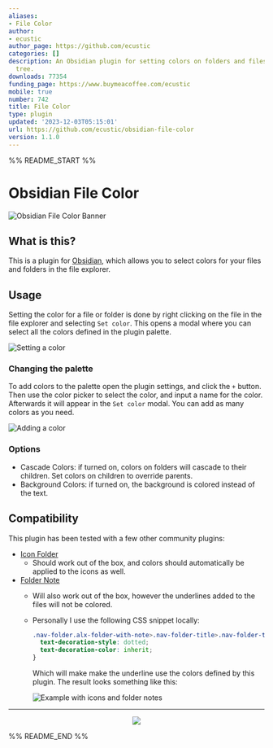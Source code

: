 ```yaml
---
aliases:
- File Color
author:
- ecustic
author_page: https://github.com/ecustic
categories: []
description: An Obsidian plugin for setting colors on folders and files in the file
  tree.
downloads: 77354
funding_page: https://www.buymeacoffee.com/ecustic
mobile: true
number: 742
title: File Color
type: plugin
updated: '2023-12-03T05:15:01'
url: https://github.com/ecustic/obsidian-file-color
version: 1.1.0
---
```


%% README_START %%

# Obsidian File Color

![Obsidian File Color Banner](https://raw.githubusercontent.com/ecustic/obsidian-file-color/HEAD/docs/images/hero-rounded.png)

## What is this?
This is a plugin for [Obsidian](https://obsidian.md), which allows you to select colors for your files and folders in the file explorer.

## Usage

Setting the color for a file or folder is done by right clicking on the file in the file explorer and selecting `Set color`. This opens a modal where you can select all the colors defined in the plugin palette.

![Setting a color](https://raw.githubusercontent.com/ecustic/obsidian-file-color/HEAD/docs/images/set-color-rounded.gif)

### Changing the palette

To add colors to the palette open the plugin settings, and click the `+` button. Then use the color picker to select the color, and input a name for the color. Afterwards it will appear in the `Set color` modal. You can add as many colors as you need.

![Adding a color](https://raw.githubusercontent.com/ecustic/obsidian-file-color/HEAD/docs/images/add-color-rounded.gif)

### Options

- Cascade Colors: if turned on, colors on folders will cascade to their children. Set colors on children to override parents.
- Background Colors: if turned on, the background is colored instead of the text.

## Compatibility

This plugin has been tested with a few other community plugins:

* [Icon Folder](https://github.com/FlorianWoelki/obsidian-icon-folder)
  * Should work out of the box, and colors should automatically be applied to the icons as well.
* [Folder Note](https://github.com/aidenlx/folder-note-core)
  * Will also work out of the box, however the underlines added to the files will not be colored.
  * Personally I use the following CSS snippet locally:

    ```css
    .nav-folder.alx-folder-with-note>.nav-folder-title>.nav-folder-title-content {
      text-decoration-style: dotted;
      text-decoration-color: inherit;
    }
    ```
    Which will make make the underline use the colors defined by this plugin. The result looks something like this:

    ![Example with icons and folder notes](https://raw.githubusercontent.com/ecustic/obsidian-file-color/HEAD/docs/images/icons-notes-rounded.png)
---

<div align="center">
  <a href="https://www.buymeacoffee.com/ecustic">
    <img src="https://media2.giphy.com/media/7ssLleBvWvESbx0BuG/giphy.gif" />
  </a>
</div>

%% README_END %%